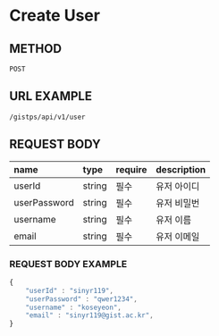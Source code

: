 # Create User



## METHOD

```text
POST
```

## URL EXAMPLE

```text
/gistps/api/v1/user
```



## REQUEST BODY

| name | type | require | description |
| :--- | :--- | :--- | :--- |
| userId | string | 필수 | 유저 아이디 |
| userPassword | string | 필수 | 유저 비밀번 |
| username | string | 필수 | 유저 이름 |
| email | string | 필수 | 유저 이메일 |

### REQUEST BODY EXAMPLE

```javascript
{
    "userId" : "sinyr119",
    "userPassword" : "qwer1234", 
    "username" : "koseyeon",
    "email" : "sinyr119@gist.ac.kr",
}
```



